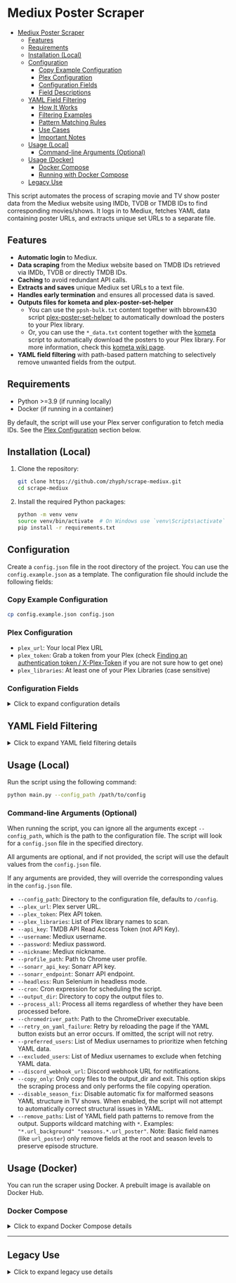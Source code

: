 # Mediux Poster Scraper

<!--toc:start-->

- [Mediux Poster Scraper](#mediux-poster-scraper)
  - [Features](#features)
  - [Requirements](#requirements)
  - [Installation (Local)](#installation-local)
  - [Configuration](#configuration)
    - [Copy Example Configuration](#copy-example-configuration)
    - [Plex Configuration](#plex-configuration)
    - [Configuration Fields](#configuration-fields)
    - [Field Descriptions](#field-descriptions)
  - [YAML Field Filtering](#yaml-field-filtering)
    - [How It Works](#how-it-works)
    - [Filtering Examples](#filtering-examples)
    - [Pattern Matching Rules](#pattern-matching-rules)
    - [Use Cases](#use-cases)
    - [Important Notes](#important-notes)
  - [Usage (Local)](#usage-local)
    - [Command-line Arguments (Optional)](#command-line-arguments-optional)
  - [Usage (Docker)](#usage-docker)
    - [Docker Compose](#docker-compose)
    - [Running with Docker Compose](#running-with-docker-compose)
  - [Legacy Use](#legacy-use)
  <!--toc:end-->

This script automates the process of scraping movie and TV show poster data from the Mediux website using IMDb, TVDB or TMDB IDs to find corresponding movies/shows. It logs in to Mediux, fetches YAML data containing poster URLs, and extracts unique set URLs to a separate file.

## Features

- **Automatic login** to Mediux.
- **Data scraping** from the Mediux website based on TMDB IDs retrieved via IMDb, TVDB or directly TMDB IDs.
- **Caching** to avoid redundant API calls.
- **Extracts and saves** unique Mediux set URLs to a text file.
- **Handles early termination** and ensures all processed data is saved.
- **Outputs files for kometa and plex-poster-set-helper**
  - You can use the `ppsh-bulk.txt` content together with bbrown430 script [plex-poster-set-helper](https://github.com/bbrown430/plex-poster-set-helper) to automatically download the posters to your Plex library.
  - Or, you can use the `*_data.txt` content together with the [kometa](https://github.com/Kometa-Team/Kometa) script to automatically download the posters to your Plex library. For more information, check this [kometa wiki page](https://kometa.wiki/en/latest/kometa/guides/mediux/?h=mediux).
- **YAML field filtering** with path-based pattern matching to selectively remove unwanted fields from the output.

## Requirements

- Python >=3.9 (if running locally)
- Docker (if running in a container)

By default, the script will use your Plex server configuration to fetch media IDs. See the [Plex Configuration](#plex-configuration) section below.

## Installation (Local)

1. Clone the repository:

   ```bash
   git clone https://github.com/zhyph/scrape-mediux.git
   cd scrape-mediux
   ```

2. Install the required Python packages:

   ```bash
   python -m venv venv
   source venv/bin/activate  # On Windows use `venv\Scripts\activate`
   pip install -r requirements.txt
   ```

## Configuration

Create a `config.json` file in the root directory of the project. You can use the `config.example.json` as a template. The configuration file should include the following fields:

### Copy Example Configuration

```bash
cp config.example.json config.json
```

### Plex Configuration

- `plex_url`: Your local Plex URL
- `plex_token`: Grab a token from your Plex (check [Finding an authentication token / X-Plex-Token](https://support.plex.tv/articles/204059436-finding-an-authentication-token-x-plex-token/) if you are not sure how to get one)
- `plex_libraries`: At least one of your Plex Libraries (case sensitive)

### Configuration Fields

<details>
<summary>Click to expand configuration details</summary>

```json
{
  "plex_url": "http://your-plex-server:32400",
  "plex_token": "your_plex_token",
  "plex_libraries": ["Movies", "TV Shows"],
  "api_key": "your_tmdb_api_key",
  "username": "your_mediux_username",
  "password": "your_mediux_password",
  "nickname": "your_mediux_nickname",
  "headless": true,
  "sonarr_endpoint": "your_sonarr_endpoint",
  "sonarr_api_key": "your_sonarr_api_key",
  "output_dir": "/path/to/output_dir",
  "profile_path": "/path/to/chrome_profile",
  "cron": "cron_expression",
  "process_all": false,
  "TZ": "your_timezone",
  "chromedriver_path": "/path/to/chromedriver",
  "retry_on_yaml_failure": false,
  "preferred_users": ["User1", "User2"],
  "excluded_users": ["UserToIgnore1", "UserToIgnore2"],
  "discord_webhook_url": "your_discord_webhook_url",
  "disable_season_fix": false,
  "remove_paths": []
}
```

#### Field Descriptions

- **`plex_url`**: The URL of your Plex server (required).
- **`plex_token`**: Your Plex API token (required).
- **`plex_libraries`**: List of Plex library names to scan (required).
- **`api_key`**: Your TMDB API Read Access Token. You can find this in your [TMDB account settings](https://www.themoviedb.org/settings/api).
- **`username`**: Your Mediux username used for logging into the Mediux website.
- **`password`**: Your Mediux password used for logging into the Mediux website.
- **`nickname`**: Your Mediux nickname, which is displayed after logging in.
- **`headless`**: A boolean value (`true` or `false`) to determine whether Selenium should run in headless mode. Set to `false` for debugging, but avoid minimizing or closing the browser during execution.
- **`sonarr_endpoint`**: The endpoint URL for your Sonarr instance. This is used to check the status of TV series.
- **`sonarr_api_key`**: The API key for your Sonarr instance, used for authentication.
- **`output_dir`**: The directory where output files will be saved. This is where the script will store the generated YAML and text files.
- **`profile_path`**: The path to your Chrome user profile. If omitted, the default browser profile will be used.
- **`cron`**: A cron expression for scheduling the script. If omitted, the script will not run on a schedule.
- **`process_all`**: A boolean value (`true` or `false`) to determine whether to process all items, ignoring previously processed or cached items.
- **`TZ`**: The timezone to use for scheduling and logging. This can also be passed as an environment variable.
- **`chromedriver_path`**: The path to the ChromeDriver executable. If omitted, the script will use `webdriver-manager` to automatically download and manage ChromeDriver.
- **`retry_on_yaml_failure`**: A boolean value (`true` or `false`) to determine whether the script should retry by reloading the page if the YAML button exists but an error occurs. Defaults to `false`.
- **`preferred_users`**: A list of Mediux usernames to prioritize when fetching YAML data. The script will search for YAML buttons from these users in the specified order and use the first one found. If none are found, it will use the first available YAML button. (CASE SENSITIVE)
- **`excluded_users`**: A list of Mediux usernames to ignore when fetching YAML data. The script will not use YAML buttons from any user in this list. (CASE SENSITIVE)
- **`discord_webhook_url`**: The URL for a Discord webhook. If provided, the script will send a notification listing newly processed or updated titles to this webhook.
- **`disable_season_fix`**: A boolean value (`true` or `false`) to disable the automatic fix for malformed seasons YAML structure in TV shows. When set to `true`, the script will not attempt to fix structural issues where multiple 'episodes:' blocks appear directly under 'seasons:'. Defaults to `false` (automatic fix enabled).
- **`remove_paths`**: List of YAML field path patterns to remove from the output. Supports wildcard matching with `*`. Examples: `["*.url_background", "seasons.*.url_poster"]`. Defaults to `[]` (no filtering).

</details>

## YAML Field Filtering

<details>
<summary>Click to expand YAML field filtering details</summary>

The script supports advanced YAML field filtering to selectively remove unwanted fields from the output data. This feature uses path-based pattern matching with wildcard support.

### How It Works

The filtering system allows you to specify patterns for fields you want to remove from the scraped YAML data. It supports:

- **Basic field names**: Remove fields at specific levels (e.g., `url_poster`)
- **Path patterns**: Remove fields using dot notation with wildcards (e.g., `seasons.*.url_poster`)
- **Wildcard matching**: Use `*` to match any value at a specific level

### Filtering Examples

```bash
# Remove all url_background fields globally
python main.py --remove_paths "*.url_background"

# Remove season-level url_poster fields only
python main.py --remove_paths "seasons.*.url_poster"

# Remove episode-level url_poster fields only (use full path)
python main.py --remove_paths "seasons.*.episodes.*.url_poster"

# Remove multiple field types
python main.py --remove_paths "*.url_background" "seasons.*.url_poster"
```

### Pattern Matching Rules

- **Basic patterns** (like `url_poster`): Only removes fields at the root and season levels to preserve episode structure
- **Path patterns** (like `seasons.*.episodes.*.url_poster`): Removes fields matching the exact path pattern
- **Wildcard `*`**: Matches any value at that level in the hierarchy
- **Dot notation**: Navigate through nested YAML structure

### Use Cases

- **Remove background images**: `"*.url_background"` removes all background image URLs
- **Clean season data**: `"seasons.*.url_poster"` removes season poster URLs while keeping episode posters
- **Selective filtering**: Combine multiple patterns to remove different field types
- **Preserve structure**: Basic field names preserve episode structure by not removing episode-level fields

### Important Notes

- **Comment Preservation**: When using `--remove_paths`, some YAML comments may be lost due to the technical nature of parsing and filtering YAML data. For maximum comment preservation, avoid using the filtering feature.

</details>

## Usage (Local)

Run the script using the following command:

```bash
python main.py --config_path /path/to/config
```

### Command-line Arguments (Optional)

When running the script, you can ignore all the arguments except `--config_path`, which is the path to the configuration file. The script will look for a `config.json` file in the specified directory.

All arguments are optional, and if not provided, the script will use the default values from the `config.json` file.

If any arguments are provided, they will override the corresponding values in the `config.json` file.

- `--config_path`: Directory to the configuration file, defaults to `/config`.
- `--plex_url`: Plex server URL.
- `--plex_token`: Plex API token.
- `--plex_libraries`: List of Plex library names to scan.
- `--api_key`: TMDB API Read Access Token (not API Key).
- `--username`: Mediux username.
- `--password`: Mediux password.
- `--nickname`: Mediux nickname.
- `--profile_path`: Path to Chrome user profile.
- `--sonarr_api_key`: Sonarr API key.
- `--sonarr_endpoint`: Sonarr API endpoint.
- `--headless`: Run Selenium in headless mode.
- `--cron`: Cron expression for scheduling the script.
- `--output_dir`: Directory to copy the output files to.
- `--process_all`: Process all items regardless of whether they have been processed before.
- `--chromedriver_path`: Path to the ChromeDriver executable.
- `--retry_on_yaml_failure`: Retry by reloading the page if the YAML button exists but an error occurs. If omitted, the script will not retry.
- `--preferred_users`: List of Mediux usernames to prioritize when fetching YAML data.
- `--excluded_users`: List of Mediux usernames to exclude when fetching YAML data.
- `--discord_webhook_url`: Discord webhook URL for notifications.
- `--copy_only`: Only copy files to the output_dir and exit. This option skips the scraping process and only performs the file copying operation.
- `--disable_season_fix`: Disable automatic fix for malformed seasons YAML structure in TV shows. When enabled, the script will not attempt to automatically correct structural issues in YAML.
- `--remove_paths`: List of YAML field path patterns to remove from the output. Supports wildcard matching with `*`. Examples: `"*.url_background" "seasons.*.url_poster"`. Note: Basic field names (like `url_poster`) only remove fields at the root and season levels to preserve episode structure.

## Usage (Docker)

You can run the scraper using Docker. A prebuilt image is available on Docker Hub.

### Docker Compose

<details>
<summary>Click to expand Docker Compose details</summary>

It's recommended to use this script with cron when running in Docker. (Just modify the `cron` field in the `config.json` file to your desired schedule.)

Here’s an example `docker-compose.yml` file (also available in the repository):

```yaml
services:
  scrape-mediux:
    image: docker.io/zhyph/scrape-mediux
    container_name: scrape-mediux
    environment:
      - TZ=Etc/UTC # Set your timezone
      - LOG_LEVEL=info # Set the log level (debug, info, warning, error), can be omitted
    volumes:
      - /path/to/config:/config # REQUIRED
      - /path/to/config/cache:/app/out # RECOMMENDED, if you don't bind this, the cache will be stored in the container and can easily be lost
      - /path/to/config/profile:/profile # RECOMMENDED, must match profile_path in config.json, if you don't bind this, the profile can be removed and you will need to login again (which is not a big deal, but it will take longer)
      - /path/to/kometa/metadata:/out # OPTIONAL, output_dir in config.json (or args) must match this
```

### Running with Docker Compose

1. Create a `config.json` file in the `/path/to/config` directory. Use the `config.example.json` as a template.
2. Update the `docker-compose.yml` file with the correct paths for your configuration, media, and output directories.
3. Start the container:

   ```bash
   docker-compose up -d
   ```

4. Check the logs to ensure the scraper is running (check if the timezone is correct and the `Time Now` is correct):

   ```bash
   docker logs -f scrape-mediux
   ```

5. If running in cron mode, you can execute the script manually and omit the cron argument:

   ```bash
   docker exec -it scrape-mediux python main.py --cron ''
   ```

</details>

---

## Legacy Use

<details>
<summary>Click to expand legacy use details</summary>

While the recommended and default method is to use your Plex server configuration, you can still use the legacy folder-based scan by specifying the `root_folder` field in your `config.json` and omitting the Plex fields. This is useful for advanced scenarios or if you do not use Plex.

**Example:**

```json
{
  "root_folder": "/path/to/root_folder",
  "folders": ["folder1", "folder2"], // Optional: only scan these subfolders
  "api_key": "your_tmdb_api_key",
  "username": "your_mediux_username",
  "password": "your_mediux_password",
  "nickname": "your_mediux_nickname",
  ...
}
```

- The script will scan subfolders in `root_folder` for media IDs using the supported naming scheme.
- If the `folders` property is provided, only those subfolders will be processed; otherwise, all subfolders will be scanned.
- If both Plex and `root_folder` are provided, Plex will take priority unless `plex_libraries` is missing, in which case the script will warn and use `root_folder`.

**Docker Compose for root_folder mode:**

If you use the legacy `root_folder` mode, you must also mount your media directory into the container. Add a volume like this to your `docker-compose.yml`:

```yaml
volumes:
  - /path/to/media:/data # REQUIRED for root_folder mode, must match root_folder in config.json
```

**Note:**

- This mode is intended for advanced or legacy use only and may not support all features available with Plex integration.
- Follow the **Recommended naming scheme** from [TRaSH Guides](https://trash-guides.info/), use the following naming scheme for your folders:
  - [Movies](https://trash-guides.info/Radarr/Radarr-recommended-naming-scheme/#plex)
  - [TV Shows](https://trash-guides.info/Sonarr/Sonarr-recommended-naming-scheme/#optional-plex)

</details>
